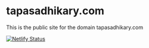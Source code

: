 # tapasadhikary.com
This is the public site for the domain tapasadhikary.com

[![Netlify Status](https://api.netlify.com/api/v1/badges/653dd17b-8575-4b7f-b6e1-773fa6df66d8/deploy-status)](https://app.netlify.com/sites/tapasadhikary/deploys)
